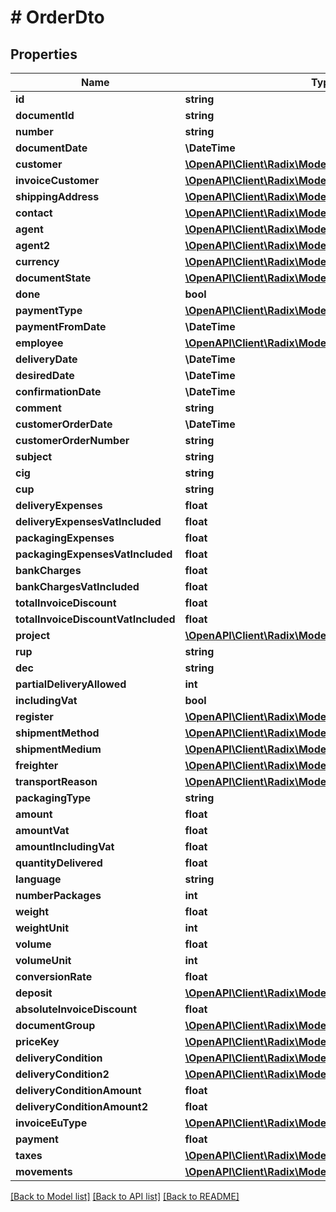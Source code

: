 # # OrderDto

## Properties

Name | Type | Description | Notes
------------ | ------------- | ------------- | -------------
**id** | **string** |  | [optional]
**documentId** | **string** |  | [optional]
**number** | **string** |  | [optional]
**documentDate** | **\DateTime** |  | [optional]
**customer** | [**\OpenAPI\Client\Radix\Model\OrderCustomerDto**](OrderCustomerDto.md) |  | [optional]
**invoiceCustomer** | [**\OpenAPI\Client\Radix\Model\OrderCustomerDto**](OrderCustomerDto.md) |  | [optional]
**shippingAddress** | [**\OpenAPI\Client\Radix\Model\OrderShippingAddressDto**](OrderShippingAddressDto.md) |  | [optional]
**contact** | [**\OpenAPI\Client\Radix\Model\IdCodeDescription**](IdCodeDescription.md) |  | [optional]
**agent** | [**\OpenAPI\Client\Radix\Model\IdCodeDescription**](IdCodeDescription.md) |  | [optional]
**agent2** | [**\OpenAPI\Client\Radix\Model\IdCodeDescription**](IdCodeDescription.md) |  | [optional]
**currency** | [**\OpenAPI\Client\Radix\Model\IdCodeDescription**](IdCodeDescription.md) |  | [optional]
**documentState** | [**\OpenAPI\Client\Radix\Model\DocumentstateDto**](DocumentstateDto.md) |  | [optional]
**done** | **bool** |  | [optional]
**paymentType** | [**\OpenAPI\Client\Radix\Model\IdCodeDescription**](IdCodeDescription.md) |  | [optional]
**paymentFromDate** | **\DateTime** |  | [optional]
**employee** | [**\OpenAPI\Client\Radix\Model\IdCodeDescription**](IdCodeDescription.md) |  | [optional]
**deliveryDate** | **\DateTime** |  | [optional]
**desiredDate** | **\DateTime** |  | [optional]
**confirmationDate** | **\DateTime** |  | [optional]
**comment** | **string** |  | [optional]
**customerOrderDate** | **\DateTime** |  | [optional]
**customerOrderNumber** | **string** |  | [optional]
**subject** | **string** |  | [optional]
**cig** | **string** |  | [optional]
**cup** | **string** |  | [optional]
**deliveryExpenses** | **float** |  | [optional]
**deliveryExpensesVatIncluded** | **float** |  | [optional]
**packagingExpenses** | **float** |  | [optional]
**packagingExpensesVatIncluded** | **float** |  | [optional]
**bankCharges** | **float** |  | [optional]
**bankChargesVatIncluded** | **float** |  | [optional]
**totalInvoiceDiscount** | **float** |  | [optional]
**totalInvoiceDiscountVatIncluded** | **float** |  | [optional]
**project** | [**\OpenAPI\Client\Radix\Model\IdCode**](IdCode.md) |  | [optional]
**rup** | **string** |  | [optional]
**dec** | **string** |  | [optional]
**partialDeliveryAllowed** | **int** |  | [optional]
**includingVat** | **bool** |  | [optional]
**register** | [**\OpenAPI\Client\Radix\Model\IdCode**](IdCode.md) |  | [optional]
**shipmentMethod** | [**\OpenAPI\Client\Radix\Model\IdCode**](IdCode.md) |  | [optional]
**shipmentMedium** | [**\OpenAPI\Client\Radix\Model\IdCode**](IdCode.md) |  | [optional]
**freighter** | [**\OpenAPI\Client\Radix\Model\IdCode**](IdCode.md) |  | [optional]
**transportReason** | [**\OpenAPI\Client\Radix\Model\IdCode**](IdCode.md) |  | [optional]
**packagingType** | **string** |  | [optional]
**amount** | **float** |  | [optional]
**amountVat** | **float** |  | [optional]
**amountIncludingVat** | **float** |  | [optional]
**quantityDelivered** | **float** |  | [optional]
**language** | **string** |  | [optional]
**numberPackages** | **int** |  | [optional]
**weight** | **float** |  | [optional]
**weightUnit** | **int** |  | [optional]
**volume** | **float** |  | [optional]
**volumeUnit** | **int** |  | [optional]
**conversionRate** | **float** |  | [optional]
**deposit** | [**\OpenAPI\Client\Radix\Model\IdCode**](IdCode.md) |  | [optional]
**absoluteInvoiceDiscount** | **float** |  | [optional]
**documentGroup** | [**\OpenAPI\Client\Radix\Model\IdCode**](IdCode.md) |  | [optional]
**priceKey** | [**\OpenAPI\Client\Radix\Model\IdCode**](IdCode.md) |  | [optional]
**deliveryCondition** | [**\OpenAPI\Client\Radix\Model\IdCode**](IdCode.md) |  | [optional]
**deliveryCondition2** | [**\OpenAPI\Client\Radix\Model\IdCode**](IdCode.md) |  | [optional]
**deliveryConditionAmount** | **float** |  | [optional]
**deliveryConditionAmount2** | **float** |  | [optional]
**invoiceEuType** | [**\OpenAPI\Client\Radix\Model\InvoiceEUType**](InvoiceEUType.md) |  | [optional]
**payment** | **float** |  | [optional]
**taxes** | [**\OpenAPI\Client\Radix\Model\TaxSalesDto[]**](TaxSalesDto.md) |  | [optional]
**movements** | [**\OpenAPI\Client\Radix\Model\OrderMovementDto[]**](OrderMovementDto.md) |  | [optional]

[[Back to Model list]](../../README.md#models) [[Back to API list]](../../README.md#endpoints) [[Back to README]](../../README.md)
